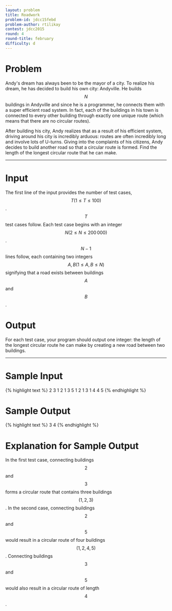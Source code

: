 ```yaml
---
layout: problem
title: Roadwork
problem-id: jdcc15febd
problem-author: rtilikay
contest: jdcc2015
round: 4
round-title: february
difficulty: d
---
```


# Problem
Andy's dream has always been to be the mayor of a city. To realize his dream, he has decided to build his own city: Andyville. He builds $$N$$ buildings in Andyville and since he is a programmer, he connects them with a super efficient road system. In fact, each of the buildings in his town is connected to every other building through exactly one unique route (which means that there are no circular routes).

After building his city, Andy realizes that as a result of his efficient system, driving around his city is incredibly arduous: routes are often incredibly long and involve lots of U-turns. Giving into the complaints of his citizens, Andy decides to build another road so that a circular route is formed. Find the length of the longest circular route that he can make.

---

# Input
The first line of the input provides the number of test cases, $$T (1 \leq T \leq 100)$$. $$T$$ test cases follow. Each test case begins with an integer $$N (2 \leq N \leq 200\,000)$$. $$N-1$$ lines follow, each containing two integers $$A, B (1 \leq A, B \leq N)$$ signifying that a road exists between buildings $$A$$ and $$B$$.

# Output
For each test case, your program should output one integer: the length of the longest circular route he can make by creating a new road between two buildings.

---

# Sample Input
{% highlight text %}
2
3
1 2
1 3
5
1 2
1 3
1 4
4 5
{% endhighlight %}


# Sample Output
{% highlight text %}
3
4
{% endhighlight %}

# Explanation for Sample Output
In the first test case, connecting buildings $$2$$ and $$3$$ forms a circular route that contains three buildings $$(1,2,3)$$. In the second case, connecting buildings $$2$$ and $$5$$ would result in a circular route of four buildings $$(1,2,4,5)$$. Connecting buildings $$3$$ and $$5$$ would also result in a circular route of length $$4$$.
